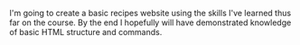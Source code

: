 I'm going to create a basic recipes website using the skills I've learned thus far on the course.
By the end I hopefully will have demonstrated knowledge of basic HTML structure and commands.
